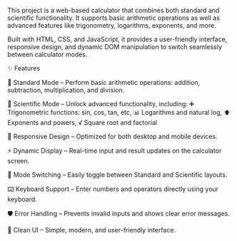 This project is a web-based calculator that combines both standard and scientific functionality. It supports basic arithmetic operations as well as advanced features like trigonometry, logarithms, exponents, and more. 
 
Built with HTML, CSS, and JavaScript, it provides a user-friendly interface, responsive design, and dynamic DOM manipulation to switch seamlessly between calculator modes.

✨ Features

🔢 Standard Mode – Perform basic arithmetic operations: addition, subtraction, multiplication, and division.

📐 Scientific Mode – Unlock advanced functionality, including: ➕ Trigonometric functions: sin, cos, tan, etc, 📊 Logarithms and natural log, ⬆️ Exponents and powers, √ Square root and factorial

📱 Responsive Design – Optimized for both desktop and mobile devices.

⚡ Dynamic Display – Real-time input and result updates on the calculator screen.

🔀 Mode Switching – Easily toggle between Standard and Scientific layouts.

⌨️ Keyboard Support – Enter numbers and operators directly using your keyboard.

🛡️ Error Handling – Prevents invalid inputs and shows clear error messages.

🎨 Clean UI – Simple, modern, and user-friendly interface.
